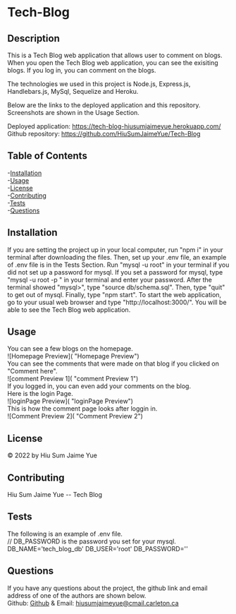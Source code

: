 # Tech-Blog
                
## Description   

This is a Tech Blog web application that allows user to comment on blogs.         
When you open the Tech Blog web application, you can see the exisiting blogs. 
If you log in, you can comment on the blogs.      

The technologies we used in this project is Node.js, Express.js, Handlebars.js, MySql, Sequelize and Heroku.

Below are the links to the deployed application and this repository. Screenshots are shown in the Usage Section.

Deployed application: https://tech-blog-hiusumjaimeyue.herokuapp.com/        
Github repository: https://github.com/HiuSumJaimeYue/Tech-Blog

## Table of Contents               
-[Installation](#installation)          
-[Usage](#usage)          
-[License](#license)          
-[Contributing](#contributing)          
-[Tests](#tests)        
-[Questions](#questions)        

## Installation         
If you are setting the project up in your local computer, run "npm i" in your terminal after downloading the files. Then, set up your .env file, an example of .env file is in the Tests Section. Run "mysql -u root" in your terminal if you did not set up a password for mysql. If you set a password for mysql, type "mysql -u root -p " in your terminal and enter your password. After the terminal showed "mysql>", type "source db/schema.sql". Then, type "quit" to get out of mysql. Finally, type "npm start". To start the web application, go to your usual web browser and type "http://localhost:3000/". You will be able to see the Tech Blog web application.                

## Usage         
You can see a few blogs on the homepage.           
![Homepage Preview]( "Homepage Preview")          
You can see the comments that were made on that blog if you clicked on "Comment here".            
![comment Preview 1]( "comment Preview 1")                      
If you logged in, you can even add your comments on the blog.                 
Here is the login Page.             
![loginPage Preview]( "loginPage Preview")           
This is how the comment page looks after loggin in.          
![Comment Preview 2]( "Comment Preview 2")      


## License         
&copy; 2022 by Hiu Sum Jaime Yue               

## Contributing         
Hiu Sum Jaime Yue -- Tech Blog          

## Tests         
The following is an example of .env file.           
// DB_PASSWORD is the password you set for your mysql.           
DB_NAME='tech_blog_db'
DB_USER='root'
DB_PASSWORD=''           



## Questions         
If you have any questions about the project, 
the github link and email address of one of the authors are shown below.                   
Github: [Github](https://github.com/HiuSumJaimeYue) 
& Email: [hiusumjaimeyue@cmail.carleton.ca](mailto:hiusumjaimeyue@cmail.carleton.ca)
